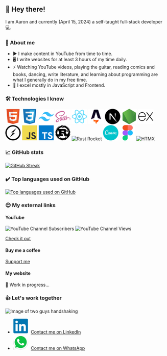 ## 👋 Hey there!

I am Aaron and currently \(April 15, 2024\) a self-taught full-stack developer 💻.

### 📓 About me

- ▶️ I make content in YouTube from time to time.
- 🖥️ I write websites for at least 3 hours of my time daily.
- ⚡ Watching YouTube videos, playing the guitar, reading comics and books, dancing, write literature, and learning about programming are what I generally do in my free time.
- 💪 I excel mostly in JavaScript and Frontend.

### 🛠️ Technologies I know

<div>
    <img src="https://github.com/devicons/devicon/blob/master/icons/html5/html5-original.svg" alt="HTML5" width="48" />
    <img src="https://github.com/devicons/devicon/blob/master/icons/css3/css3-original.svg" alt="CSS3" width="48"/>
    <img src="https://github.com/devicons/devicon/blob/master/icons/tailwindcss/tailwindcss-original.svg" alt="TailwindCSS" width="48" />
    <img src="https://github.com/devicons/devicon/blob/master/icons/sass/sass-original.svg" alt="Sass" width="48" />
    <img src="https://github.com/devicons/devicon/blob/master/icons/react/react-original.svg" alt="ReactJS" width="48" />
    <img src="https://github.com/devicons/devicon/blob/master/icons/astro/astro-original.svg" alt="AstroJS" width="48" />
    <img src="https://github.com/devicons/devicon/blob/master/icons/nextjs/nextjs-original.svg" alt="NextJS" width="48" />
    <img src="https://github.com/devicons/devicon/blob/master/icons/nodejs/nodejs-original.svg" alt="NodeJS" width="48" />
    <img src="https://github.com/devicons/devicon/blob/master/icons/express/express-original.svg" alt="ExpressJS" width="48" />
    <img src="https://github.com/devicons/devicon/blob/master/icons/socketio/socketio-original.svg" alt="SocketIO" width="48" />
    <img src="https://github.com/devicons/devicon/blob/master/icons/javascript/javascript-original.svg" alt="JavaScript" width="48" />
    <img src="https://github.com/devicons/devicon/blob/master/icons/typescript/typescript-original.svg" alt="Typescript" width="48" />
    <img src="https://github.com/devicons/devicon/blob/master/icons/rust/rust-original.svg" alt="Rust" width="48" />
    <img src="https://rocket.rs/images/box-logo.png" alt="Rust Rocket" width="48" />
    <img src="https://github.com/devicons/devicon/blob/master/icons/canva/canva-original.svg" alt="Canva" width="48" />
    <img src="https://github.com/devicons/devicon/blob/master/icons/figma/figma-original.svg" alt="Figma" width="48" />
    <img src="https://github.com/bestofjs/bestofjs/blob/master/apps/bestofjs-nextjs/public/logos/htmx.svg" alt="HTMX" width="48" />
</div>

### 📈 GitHub stats

[![GitHub Streak](https://github-readme-streak-stats.herokuapp.com/?user=Ragudos&theme=dark&background=212121)](https://git.io/streak-stats)

### ✔️ Top languages used on GitHub

[![Top languages used on GitHub](https://github-readme-stats.vercel.app/api/top-langs/?username=Ragudos&layout=compact&theme=vision-friendly-dark)](https://github.com/anuraghazra/github-readme-stats)

### 😊 My external links

#### YouTube

![YouTube Channel Subscribers](https://img.shields.io/youtube/channel/subscribers/UCnp7fvKgSF5PE-ufdarmpxw)
![YouTube Channel Views](https://img.shields.io/youtube/channel/views/UCnp7fvKgSF5PE-ufdarmpxw)

[Check it out](https://www.youtube.com/channel/UCnp7fvKgSF5PE-ufdarmpxw)

#### Buy me a coffee

[Support me](https://buymeacoffee.com/programmers_sanctuary)

#### My website

🚧 Work in progress...

### 👍 Let's work together

![Image of two guys handshaking](https://media.giphy.com/media/v1.Y2lkPTc5MGI3NjExb2R3ZzE0MTA1dTY3NG01Njk3aGw1OXk0NmdqdHB1Yzk2dW54dWR2dCZlcD12MV9pbnRlcm5hbF9naWZfYnlfaWQmY3Q9Zw/d1E2VyhFsxawRbeo/giphy.gif)

<ul>
  <li>
    <img src="https://github.com/devicons/devicon/blob/master/icons/linkedin/linkedin-original.svg" alt="LinkedIn" width="48" />
    &nbsp;<a href="https://www.linkedin.com/in/aaron-ragudos-39a426286/" target="_blank">Contact me on LinkedIn</a>
  </li>
  <li>
    <img src="https://github.com/appicons/Whatsapp/blob/master/icons/whatsapp_194x194.png" alt="WhatsApp" width="48" />
    &nbsp;<a href="https://Wa.me/+639957326474" target="_blank">Contact me on WhatsApp</a>
  </li>
</ul>
